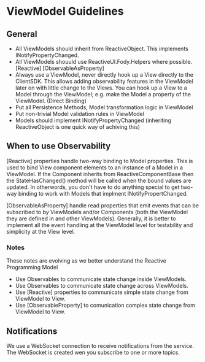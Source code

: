 ﻿# ViewModel Guidelines

## General 
- All ViewModels should inherit from ReactiveObject. This implements INotifyPropertyChanged.
- All ViewModels shouuld use ReactiveUI.Fody.Helpers where possible. [Reactive] [ObservableAsProperty]
- Always use a ViewModel, never directly hook up a View directly to the ClientSDK. This allows adding observability features in the ViewModel later on with little change to the Views. You can hook up a View to a Model through the ViewModel; e.g. make the Model a property of the ViewModel. (Direct Binding)
- Put all Persistence Methods, Model transformation logic in ViewModel
- Put non-trivial Model validation rules in ViewModel
- Models should implement INotifyPropertyChanged (inheriting ReactiveObject is one quick way of achiving this)

## When to use Observability 
[Reactive] properties handle two-way binding to Model properties. This is used to bind View component elements to an instance of a Model in a ViewModel. 
If the Component inherits from ReactiveComponentBase<T> then the StateHasChanged() method will be called when the bound values are updated. In otherwords, 
you don't have to do anything special to get two-way binding to work with Models that implment INotifyPropertChanged. 

[ObservableAsProperty] handle read properties that emit events that can be subscribed to by ViewModels and/or Components (both the ViewModel they 
are defined in and other ViewModels). Generally, it is better to implement all the event handling at the ViewModel level for testability and simplicity at the View level.


### Notes
These notes are evolving as we better understand the Reactive Programming Model

- Use Observables to communicate state change inside ViewModels. 
- Use Observables to communicate state change across ViewModels.
- Use [Reactive] properties to communicate simple state change from ViewModel to View.
- Use [ObservableProperty] to comunication complex state change from ViewModel to View.

## Notifications
We use a WebSocket connection to receive notifications from the service. 
The WebSocket is created wen you subscribe to one or more topics. 


